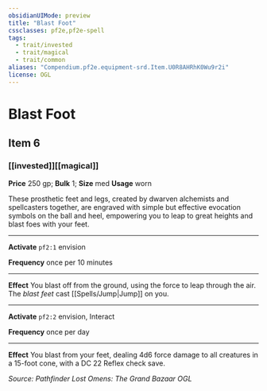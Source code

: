```yaml
---
obsidianUIMode: preview
title: "Blast Foot"
cssclasses: pf2e,pf2e-spell
tags:
  - trait/invested
  - trait/magical
  - trait/common
aliases: "Compendium.pf2e.equipment-srd.Item.U0R8AHRhK0Wu9r2i"
license: OGL
---
```

# Blast Foot
## Item 6
### [[invested]][[magical]]


**Price** 250 gp; 
**Bulk** 1; **Size** med
**Usage** worn

These prosthetic feet and legs, created by dwarven alchemists and spellcasters together, are engraved with simple but effective evocation symbols on the ball and heel, empowering you to leap to great heights and blast foes with your feet.

* * *

**Activate** `pf2:1` envision

**Frequency** once per 10 minutes

* * *

**Effect** You blast off from the ground, using the force to leap through the air. The _blast feet_ cast [[Spells/Jump|Jump]] on you.

* * *

**Activate** `pf2:2` envision, Interact

**Frequency** once per day

* * *

**Effect** You blast from your feet, dealing 4d6 force damage to all creatures in a 15-foot cone, with a DC 22 Reflex check save.

*Source: Pathfinder Lost Omens: The Grand Bazaar*
*OGL*